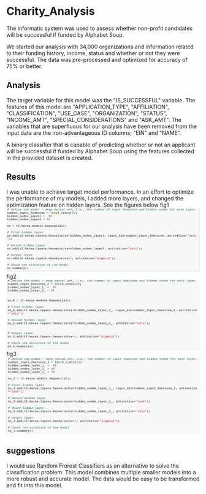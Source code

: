 # Charity_Analysis

The informatic system was used to assess whether non-profit candidates will be successful if funded by Alphabet Soup.

We started our analysis with 34,000 organizations and information related to their funding history, income, status and whether or not they were successful.
The data was pre-processed and optimized for accuracy of 75% or better.

## Analysis
The target variable for this model was the "IS_SUCCESSFUL" variable.
The features of this model are "APPLICATION_TYPE", "AFFILIATION", "CLASSIFICATION", "USE_CASE", "ORGANIZATION", "STATUS", "INCOME_AMT", "SPECIAL_CONSIDERATIONS" and "ASK_AMT".
The variables that are superfluous for our analysis have been removed from the input data are the non-advantageous ID columns; "EIN" and "NAME".

A binary classifier that is capable of predicting whether or not an applicant will be successful if funded by Alphabet Soup using the features collected in the provided dataset is created.

## Results
I was unable to achieve target model performance.
In an effort to optimize the performance of my models, I added more layers, and changed the optimization feature on hidden layers. 
See the figures below
 fig1
![alt text](https://github.com/valeria100719/Charity_Analysis/blob/main/pics/1.png?raw=true)
 fig2
![alt text](https://github.com/valeria100719/Charity_Analysis/blob/main/pics/2.png?raw=true)
 fig3
![alt text](https://github.com/valeria100719/Charity_Analysis/blob/main/pics/3.png?raw=true)



## suggestions

I would use Random Frorest Classifiers as an alternative to solve the classification problem. This model combines multiple smaller models into a more robust and accurate model. The data would be easy to be transformed and fit into this model.
